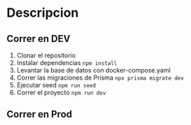 # Descripcion

## Correr en DEV

1. Clonar el repositorio
2. Instalar dependencias `npm install`
3. Levantar la base de datos con docker-compose.yaml
4. Correr las migraciones de Prisma `npx prisma migrate dev`
5. Ejecutar seed `npm run seed`
6. Correr el proyecto `npm run dev`

## Correr en Prod
